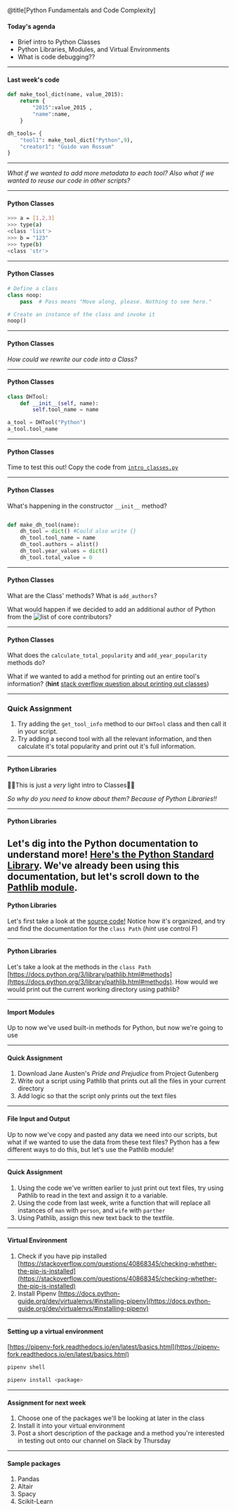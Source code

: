 @title[Python Fundamentals and Code Complexity]

#### Today's agenda

- Brief intro to Python Classes
- Python Libraries, Modules, and Virtual Environments
- What is code debugging??

---
#### Last week's code
```python
def make_tool_dict(name, value_2015):
    return {
        "2015":value_2015 ,
        "name":name,
    }

dh_tools= {
    "tool1": make_tool_dict("Python",9),
    "creator1": "Guido van Rossum"
}
```
---

*What if we wanted to add more metadata to each tool? Also what if we wanted to reuse our code in other scripts?*

---
#### Python Classes
```sh
>>> a = [1,2,3]
>>> type(a)
<class 'list'>
>>> b = "123"
>>> type(b)
<class 'str'>
```
---
#### Python Classes
```python
# Define a class
class noop:
    pass  # Pass means "Move along, please. Nothing to see here."

# Create an instance of the class and invoke it
noop()
```
---
#### Python Classes

*How could we rewrite our code into a Class?*

---
#### Python Classes
```python
class DHTool:
    def __init__(self, name):
        self.tool_name = name

a_tool = DHTool("Python")
a_tool.tool_name
```
---
#### Python Classes

Time to test this out! Copy the code from [`intro_classes.py`](https://github.com/ZoeLeBlanc/IntroToDH2020/blob/gh-pages/week4/intro_classes.py)

---
#### Python Classes

What's happening in the constructor `__init__` method?

```python

def make_dh_tool(name):
    dh_tool = dict() #Could also write {}
    dh_tool.tool_name = name
    dh_tool.authors = alist()
    dh_tool.year_values = dict()
    dh_tool.total_value = 0
```
---
#### Python Classes

What are the Class' methods? What is `add_authors`? 

What would happen if we decided to add an additional author of Python from the ![list of core contributors](https://devguide.python.org/developers/)?

---
#### Python Classes

What does the `calculate_total_popularity` and `add_year_popularity` methods do?

What if we wanted to add a method for printing out an entire tool's information? (**hint** [stack overflow question about printing out classes](https://stackoverflow.com/questions/192109/is-there-a-built-in-function-to-print-all-the-current-properties-and-values-of-a/192207#192207))

---
### Quick Assignment
1. Try adding the `get_tool_info` method to our `DHTool` class and then call it in your script.
2. Try adding a second tool with all the relevant information, and then calculate it's total popularity and print out it's full information.
---
#### Python Libraries

🚨🚨This is just a *very* light intro to Classes🚨🚨

*So why do you need to know about them? Because of Python Libraries!!*

---
#### Python Libraries

Let's dig into the Python documentation to understand more! [Here's the Python Standard Library](https://docs.python.org/3/library/). We've already been using this documentation, but let's scroll down to the [Pathlib module](https://docs.python.org/3/library/pathlib.html). 
---
#### Python Libraries

Let's first take a look at the [source code!](https://github.com/python/cpython/blob/3.8/Lib/pathlib.py) Notice how it's organized, and try and find the documentation for the `class Path` (*hint* use control F)

---
#### Python Libraries

Let's take a look at the methods in the `class Path` [https://docs.python.org/3/library/pathlib.html#methods](https://docs.python.org/3/library/pathlib.html#methods). How would we would print out the current working directory using pathlib?

---
#### Import Modules

Up to now we've used built-in methods for Python, but now we're going to use 

---
#### Quick Assignment

1. Download Jane Austen's *Pride and Prejudice* from Project Gutenberg
2. Write out a script using Pathlib that prints out all the files in your current directory
3. Add logic so that the script only prints out the text files

---
#### File Input and Output

Up to now we've copy and pasted any data we need into our scripts, but what if we wanted to use the data from these text files? Python has a few different ways to do this, but let's use the Pathlib module!

---
#### Quick Assignment

1. Using the code we've written earlier to just print out text files, try using Pathlib to read in the text and assign it to a variable.
2. Using the code from last week, write a function that will replace all instances of `man` with `person`, and `wife` with `parther` 
3. Using Pathlib, assign this new text back to the textfile.
---
#### Virtual Environment

1. Check if you have pip installed [https://stackoverflow.com/questions/40868345/checking-whether-the-pip-is-installed](https://stackoverflow.com/questions/40868345/checking-whether-the-pip-is-installed)
2. Install Pipenv [https://docs.python-guide.org/dev/virtualenvs/#installing-pipenv](https://docs.python-guide.org/dev/virtualenvs/#installing-pipenv)

---
#### Setting up a virtual environment

[https://pipenv-fork.readthedocs.io/en/latest/basics.html](https://pipenv-fork.readthedocs.io/en/latest/basics.html)
```sh
pipenv shell
```
```sh
pipenv install <package>
```
---
#### Assignment for next week

1. Choose one of the packages we'll be looking at later in the class
2. Install it into your virtual environment
3. Post a short description of the package and a method you're interested in testing out onto our channel on Slack by Thursday

---
#### Sample packages

1. Pandas
2. Altair
3. Spacy
4. Scikit-Learn